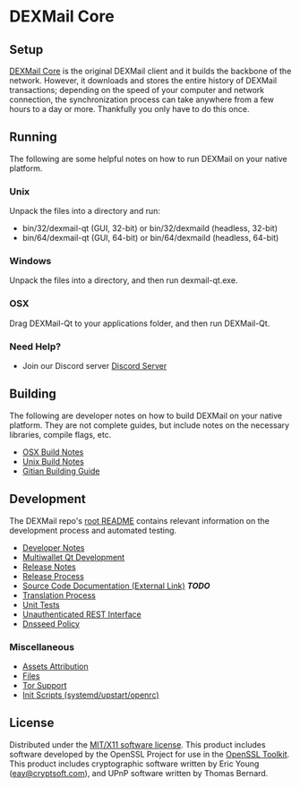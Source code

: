 DEXMail Core
=====================

Setup
---------------------
[DEXMail Core](http://savebitcoin.io) is the original DEXMail client and it builds the backbone of the network. However, it downloads and stores the entire history of DEXMail transactions; depending on the speed of your computer and network connection, the synchronization process can take anywhere from a few hours to a day or more. Thankfully you only have to do this once.

Running
---------------------
The following are some helpful notes on how to run DEXMail on your native platform.

### Unix

Unpack the files into a directory and run:

- bin/32/dexmail-qt (GUI, 32-bit) or bin/32/dexmaild (headless, 32-bit)
- bin/64/dexmail-qt (GUI, 64-bit) or bin/64/dexmaild (headless, 64-bit)

### Windows

Unpack the files into a directory, and then run dexmail-qt.exe.

### OSX

Drag DEXMail-Qt to your applications folder, and then run DEXMail-Qt.

### Need Help?

* Join our Discord server [Discord Server](https://discord.savebitcoin.io)

Building
---------------------
The following are developer notes on how to build DEXMail on your native platform. They are not complete guides, but include notes on the necessary libraries, compile flags, etc.

- [OSX Build Notes](build-osx.md)
- [Unix Build Notes](build-unix.md)
- [Gitian Building Guide](gitian-building.md)

Development
---------------------
The DEXMail repo's [root README](https://github.com/dexmail/dexmail/blob/master/README.md) contains relevant information on the development process and automated testing.

- [Developer Notes](developer-notes.md)
- [Multiwallet Qt Development](multiwallet-qt.md)
- [Release Notes](release-notes.md)
- [Release Process](release-process.md)
- [Source Code Documentation (External Link)](https://dev.visucore.com/bitcoin/doxygen/) ***TODO***
- [Translation Process](translation_process.md)
- [Unit Tests](unit-tests.md)
- [Unauthenticated REST Interface](REST-interface.md)
- [Dnsseed Policy](dnsseed-policy.md)

### Miscellaneous
- [Assets Attribution](assets-attribution.md)
- [Files](files.md)
- [Tor Support](tor.md)
- [Init Scripts (systemd/upstart/openrc)](init.md)

License
---------------------
Distributed under the [MIT/X11 software license](http://www.opensource.org/licenses/mit-license.php).
This product includes software developed by the OpenSSL Project for use in the [OpenSSL Toolkit](https://www.openssl.org/). This product includes
cryptographic software written by Eric Young ([eay@cryptsoft.com](mailto:eay@cryptsoft.com)), and UPnP software written by Thomas Bernard.
